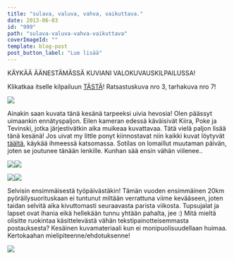 ```yaml
---
title: "sulava, valuva, vahva, vaikuttava."
date: 2013-06-03
id: "999"
path: "sulava-valuva-vahva-vaikuttava"
coverImageId: ""
template: blog-post
post_button_label: "Lue lisää"
---
```


KÄYKÄÄ ÄÄNESTÄMÄSSÄ KUVIANI VALOKUVAUSKILPAILUSSA!

Klikatkaa itselle kilpailuun [TÄSTÄ](http://words-of-love-vw.blogspot.fi/2013/06/valokuvauskisa-aanesta.html)! Ratsastuskuva nro 3, tarhakuva nro 7!

[![](/images/Kiira+ja+Ojanrinteen+Pokemon.JPG)](http://2.bp.blogspot.com/-S6uzLslPIVg/UayQ_K2ii6I/AAAAAAAAF8E/7QPP10GxzEA/s1600/Kiira+ja+Ojanrinteen+Pokemon.JPG)

Ainakin saan kuvata tänä kesänä tarpeeksi uivia hevosia! Olen päässyt uimaankin ennätyspaljon. Eilen kameran edessä käväisivät Kiira, Poke ja Tevinski, jotka järjestivätkin aika muikeaa kuvattavaa. Tätä vielä paljon lisää tänä kesänä! Jos uivat my little ponyt kiinnostavat niin kaikki kuvat löytyvät [täältä](http://maisaw.otukset.fi/kuvat/2013/2.6.+Hevosten+uittoa/), käykää ihmeessä katsomassa. Sotilas on lomaillut muutaman päivän, joten se joutunee tänään lenkille. Kunhan sää ensin vähän viilenee..

[![](/images/Ojanrinteen+Pokemon+%25281%2529.JPG)](http://1.bp.blogspot.com/-oWcyQR43K5s/UayRASJYBZI/AAAAAAAAF8Y/v9uENI1BZhY/s1600/Ojanrinteen+Pokemon+%25281%2529.JPG)[![](/images/Kiira+%25281%2529.JPG)](http://2.bp.blogspot.com/-rSMNW2JxO-E/UayQ-4JApQI/AAAAAAAAF8A/DP01-WX4CcA/s1600/Kiira+%25281%2529.JPG)

[![](/images/Kiira+%25288%2529.JPG)](http://4.bp.blogspot.com/-f_WTCvz7Tzk/UayQ_KJ4uWI/AAAAAAAAF8I/BCrXOjejuWw/s1600/Kiira+%25288%2529.JPG)[![](/images/Tevinski+%25283%2529.JPG)](http://3.bp.blogspot.com/-Wk-67PYglgc/UayRAk_5ITI/AAAAAAAAF8c/GRb6LpKCGFs/s1600/Tevinski+%25283%2529.JPG)

Selvisin ensimmäisestä työpäivästäkin! Tämän vuoden ensimmäinen 20km pyöräilysuorituskaan ei tuntunut miltään verrattuna viime kevääseen, joten taidan selvitä aika kivuttomasti seuraavasta parista viikosta. Tupsujalat ja lapset ovat ihania eikä hellekään tunnu yhtään pahalta, jee :) Mitä mieltä olisitte ruokintaa käsittelevästä vähän tekstipainotteisemmasta postauksesta? Kesäinen kuvamateriaali kun ei monipuolisuudellaan huimaa. Kertokaahan mielipiteenne/ehdotuksenne!

[![](/images/ak.jpg)](http://2.bp.blogspot.com/-apVg3BEHAog/UayVP8RFg5I/AAAAAAAAF8w/w-b907LJu1U/s1600/ak.jpg)
